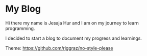 # My Blog

Hi there my name is Jesaja Hur and I am on my journey to learn programming.

I decided to start a blog to document my progress and learnings.



Theme: https://github.com/riggraz/no-style-please